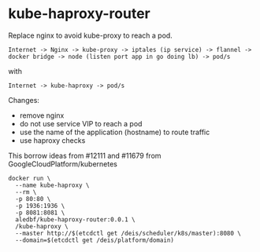 # kube-haproxy-router

Replace nginx to avoid kube-proxy to reach a pod.

`Internet -> Nginx -> kube-proxy -> iptales (ip service) -> flannel -> docker bridge -> node (listen port app in go doing lb) -> pod/s`

with

`Internet -> kube-haproxy -> pod/s`

Changes:
  - remove nginx
  - do not use service VIP to reach a pod
  - use the name of the application (hostname) to route traffic
  - use haproxy checks

This borrow ideas from #12111 and #11679 from GoogleCloudPlatform/kubernetes


```
docker run \
  --name kube-haproxy \
  --rm \
  -p 80:80 \
  -p 1936:1936 \
  -p 8081:8081 \
  aledbf/kube-haproxy-router:0.0.1 \
  /kube-haproxy \
  --master http://$(etcdctl get /deis/scheduler/k8s/master):8080 \
  --domain=$(etcdctl get /deis/platform/domain)
```
